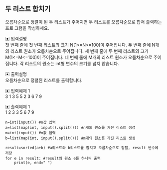 ## 두 리스트 합치기
오름차순으로 정렬이 된 두 리스트가 주어지면 두 리스트를 오름차순으로 합쳐 출력하는 프로
그램을 작성하세요.

▣ 입력설명</Br>
첫 번째 줄에 첫 번째 리스트의 크기 N(1<=N<=100)이 주어집니다.
두 번째 줄에 N개의 리스트 원소가 오름차순으로 주어집니다.
세 번째 줄에 두 번째 리스트의 크기 M(1<=M<=100)이 주어집니다.
네 번째 줄에 M개의 리스트 원소가 오름차순으로 주어집니다.
각 리스트의 원소는 int형 변수의 크기를 넘지 않습니다.

▣ 출력설명</Br>
오름차순으로 정렬된 리스트를 출력합니다.

▣ 입력예제 1</Br>
3
1 3 5
5
2 3 6 7 9

▣ 출력예제 1</Br>
1 2 3 3 5 6 7 9
</Br>

```
n=int(input()) #n갑 입력
a=list(map(int, input().split())) #n개의 원소를 가진 리스트 생성
m=int(input()) #m값 입력
b=list(map(int, input().split())) #m개의 원소를 가진 리스트 생성

result=sorted(a+b) #a리스트와 b리스트를 합치고 오름차순으로 정렬, result 변수에 저장
for e in result: #result의 원소 e를 하나씩 출력
    print(e, end=" ")
